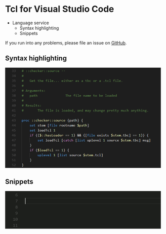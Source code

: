 # Tcl for Visual Studio Code

- Language service
  - Syntax highlighting
  - Snippets

If you run into any problems, please file an issue on [GitHub](https://github.com/sleutho/tcl).

## Syntax highlighting
![Syntax highlighting](images/syntax-highlight.png)

## Snippets
![Snippets](images/snippets.gif)